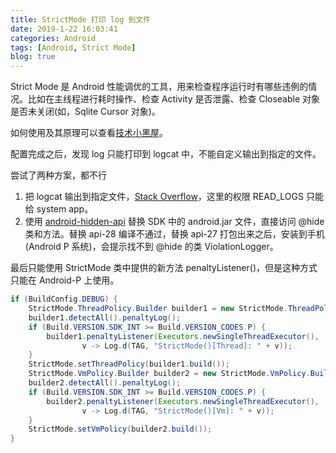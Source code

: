 ```yaml
---
title: StrictMode 打印 log 到文件
date: 2019-1-22 16:03:41
categories: Android
tags: [Android, Strict Mode]
blog: true
---
```




Strict Mode 是 Android 性能调优的工具，用来检查程序运行时有哪些违例的情况。比如在主线程进行耗时操作、检查 Activity 是否泄露、检查 Closeable 对象是否未关闭(如，Sqlite Cursor 对象)。

如何使用及其原理可以查看[技术小黑屋](https://droidyue.com/blog/2015/09/26/android-tuning-tool-strictmode/)。

配置完成之后，发现 log 只能打印到 logcat 中，不能自定义输出到指定的文件。

<!-- more -->

尝试了两种方案，都不行

1. 把 logcat 输出到指定文件，[Stack Overflow](https://stackoverflow.com/questions/19565685/saving-logcat-to-a-text-file-in-android-device)，这里的权限 READ_LOGS 只能给 system app。
2. 使用 [android-hidden-api](https://github.com/anggrayudi/android-hidden-api) 替换 SDK 中的 android.jar 文件，直接访问 @hide 类和方法。替换 api-28 编译不通过，替换 api-27 打包出来之后，安装到手机(Android P 系统)，会提示找不到 @hide 的类 ViolationLogger。

最后只能使用 StrictMode 类中提供的新方法 penaltyListener()，但是这种方式只能在 Android-P 上使用。

```java
if (BuildConfig.DEBUG) {
    StrictMode.ThreadPolicy.Builder builder1 = new StrictMode.ThreadPolicy.Builder();
    builder1.detectAll().penaltyLog();
    if (Build.VERSION.SDK_INT >= Build.VERSION_CODES.P) {
        builder1.penaltyListener(Executors.newSingleThreadExecutor(),
                v -> Log.d(TAG, "StrictMode()[Thread]: " + v));
    }
    StrictMode.setThreadPolicy(builder1.build());
    StrictMode.VmPolicy.Builder builder2 = new StrictMode.VmPolicy.Builder();
    builder2.detectAll().penaltyLog();
    if (Build.VERSION.SDK_INT >= Build.VERSION_CODES.P) {
        builder2.penaltyListener(Executors.newSingleThreadExecutor(),
                v -> Log.d(TAG, "StrictMode()[Vm]: " + v));
    }
    StrictMode.setVmPolicy(builder2.build());
}
```
